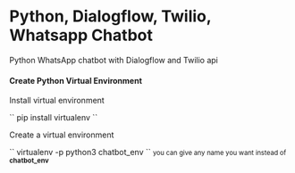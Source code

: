 <h1> Python, Dialogflow, Twilio, Whatsapp Chatbot </h1>
<p>Python WhatsApp chatbot with Dialogflow and Twilio api</p>

<h4 id="virtualenv">Create Python Virtual Environment </h4>
<p>Install virtual environment</p>
``
pip install virtualenv
``
<p>Create a virtual environment</p>
``
virtualenv -p python3 chatbot_env</code>
``
<small>you can give any name you want instead of <b>chatbot_env</b></small>
